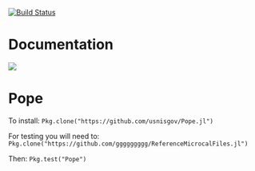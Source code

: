 [![Build Status](https://travis-ci.org/usnistgov/Pope.jl.svg?branch=master)](https://travis-ci.org/usnistgov/Pope.jl)

# Documentation
[![](https://img.shields.io/badge/docs-latest-blue.svg)](https://USER_NAME.github.io/PACKAGE_NAME.jl/latest)


# Pope
To install:
`Pkg.clone("https://github.com/usnisgov/Pope.jl")`

For testing you will need to:
`Pkg.clone("https://github.com/ggggggggg/ReferenceMicrocalFiles.jl")`

Then:
`Pkg.test("Pope")`
